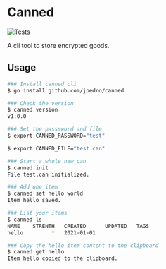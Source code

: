 # Canned

[![Tests](https://github.com/jpedro/canned/actions/workflows/tests.yaml/badge.svg)](https://github.com/jpedro/canned/actions/workflows/tests.yaml)

A cli tool to store encrypted goods.


## Usage

```bash
### Install canned cli
$ go install github.com/jpedro/canned

### Check the version
$ canned version
v1.0.0

### Set the passsword and file
$ export CANNED_PASSWORD="test"

$ export CANNED_FILE="test.can"

### Start a whole new can
$ canned init
File test.can initialized.

### Add one item
$ canned set hello world
Item hello saved.

### List your items
$ canned ls
NAME    STRENTH   CREATED      UPDATED   TAGS
hello         *   2021-01-01

### Copy the hello item content to the clipboard
$ canned get hello
Item hello copied to the clipboard.
```
